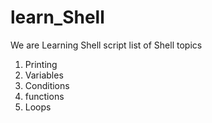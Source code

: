 # learn_Shell

We are Learning Shell script
list of Shell topics

1) Printing
2) Variables
3) Conditions
4) functions
5) Loops


